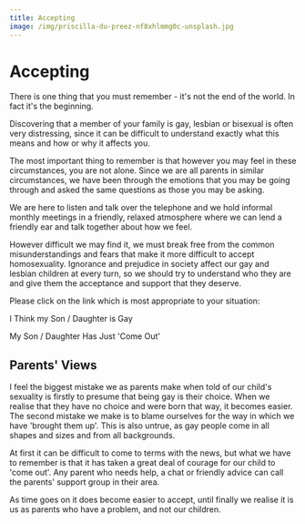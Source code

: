 ```yaml
---
title: Accepting
image: /img/priscilla-du-preez-nf8xhlmmg0c-unsplash.jpg
---
```

# Accepting

There is one thing that you  must remember - it's not the end of the world. In fact it's the beginning.

Discovering that a member of your family is gay, lesbian or bisexual is often very distressing,  since it can be difficult to understand exactly what this means and how or why it affects you.

The most important thing to remember is that however you may feel in these circumstances, you are not alone. Since we are all parents in similar circumstances, we have been through the emotions that you may be going through and asked the same questions as those you may be asking.

We are here to listen and talk over the telephone and we hold informal monthly meetings in a friendly, relaxed atmosphere where we can lend a friendly ear and talk together about how we feel.

However difficult we may find it, we must break free from the common misunderstandings and fears that make it more difficult to accept homosexuality. Ignorance and prejudice in society affect our gay and lesbian children at every turn, so we should try to understand who they are and give them the acceptance and support that they deserve.

Please click on the link which is most appropriate to your situation:

I Think my Son / Daughter is Gay

My Son / Daughter Has Just 'Come Out'

## Parents' Views

I feel the biggest mistake we as parents make when told of our child's sexuality is firstly to presume that being gay is their choice. When we realise that they have no choice and were born that way, it becomes easier. The second mistake we make is to blame ourselves for the way in which we have 'brought them up'. This is also untrue, as gay people come in all shapes and sizes and from all backgrounds. 

At first it can be difficult to come to terms with the news, but what we have to remember is that it has taken a great deal of courage for our child to 'come out'. Any parent who needs help, a chat or friendly advice can call the parents' support group in their area.

As time goes on it does become easier to accept, until finally we realise it is us as parents who have a problem, and not our children.